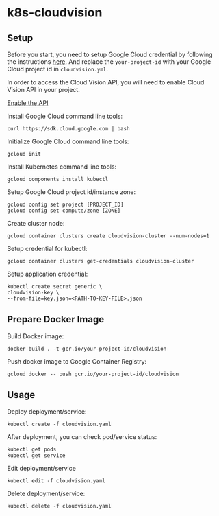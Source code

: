 # k8s-cloudvision

Setup
----

Before you start, you need to setup Google Cloud credential by following the instructions [here](https://serverless.com/framework/docs/providers/google/guide/credentials/). And replace the `your-project-id` with your Google Cloud project id in `cloudvision.yml`.

In order to access the Cloud Vision API, you will need to enable Cloud Vision API in your project.

[Enable the API](https://console.cloud.google.com/flows/enableapi?apiid=vision.googleapis.com)

Install Google Cloud command line tools:
```
curl https://sdk.cloud.google.com | bash
```

Initialize Google Cloud command line tools:
```
gcloud init
```

Install Kubernetes command line tools:
```
gcloud components install kubectl
```

Setup Google Cloud project id/instance zone:
```
gcloud config set project [PROJECT_ID]
gcloud config set compute/zone [ZONE]
```

Create cluster node:
```
gcloud container clusters create cloudvision-cluster --num-nodes=1
```

Setup credential for kubectl:
```
gcloud container clusters get-credentials cloudvision-cluster
```

Setup application credential:
```
kubectl create secret generic \
cloudvision-key \
--from-file=key.json=<PATH-TO-KEY-FILE>.json
```

Prepare Docker Image
----

Build Docker image:
```
docker build . -t gcr.io/your-project-id/cloudvision
```

Push docker image to Google Container Registry:
```
gcloud docker -- push gcr.io/your-project-id/cloudvision
```


Usage
----

Deploy deployment/service:
```
kubectl create -f cloudvision.yaml
```

After deployment, you can check pod/service status:
```
kubectl get pods
kubectl get service
```

Edit deployment/service
```
kubectl edit -f cloudvision.yaml
```

Delete deployment/service:
```
kubectl delete -f cloudvision.yaml
```